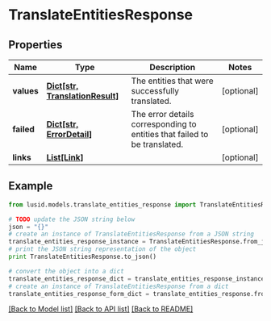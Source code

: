 # TranslateEntitiesResponse


## Properties
Name | Type | Description | Notes
------------ | ------------- | ------------- | -------------
**values** | [**Dict[str, TranslationResult]**](TranslationResult.md) | The entities that were successfully translated. | [optional] 
**failed** | [**Dict[str, ErrorDetail]**](ErrorDetail.md) | The error details corresponding to entities that failed to be translated. | [optional] 
**links** | [**List[Link]**](Link.md) |  | [optional] 

## Example

```python
from lusid.models.translate_entities_response import TranslateEntitiesResponse

# TODO update the JSON string below
json = "{}"
# create an instance of TranslateEntitiesResponse from a JSON string
translate_entities_response_instance = TranslateEntitiesResponse.from_json(json)
# print the JSON string representation of the object
print TranslateEntitiesResponse.to_json()

# convert the object into a dict
translate_entities_response_dict = translate_entities_response_instance.to_dict()
# create an instance of TranslateEntitiesResponse from a dict
translate_entities_response_form_dict = translate_entities_response.from_dict(translate_entities_response_dict)
```
[[Back to Model list]](../README.md#documentation-for-models) [[Back to API list]](../README.md#documentation-for-api-endpoints) [[Back to README]](../README.md)


